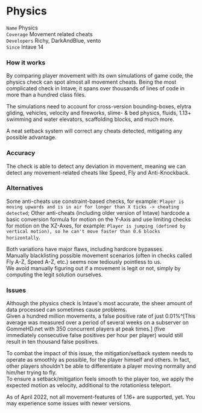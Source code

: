 # Physics

`Name` Physics<br>
`Coverage` Movement related cheats<br>
`Developers` Richy, DarkAndBlue, vento<br>
`Since` Intave 14<br>

### How it works
By comparing player movement with its own simulations of game code, the physics check can spot almost all movement
cheats. Being the most complicated check in Intave, it spans over thousands of lines of code in more than a hundred
class files.

The simulations need to account for cross-version bounding-boxes, elytra gliding, vehicles, velocity and fireworks, slime- & bed physics, fluids, 1.13+ swimming and water elevators, scaffolding blocks, and much more.

A neat setback system will correct any cheats detected, mitigating any possible advantage.
### Accuracy
The check is able to detect any deviation in movement, meaning we can detect any movement-related cheats like Speed, Fly and Anti-Knockback.
### Alternatives
Some anti-cheats use constraint-based checks, for example: `Player is moving upwards and is in air for longer than X ticks -> cheating detected`;
Other anti-cheats (including older version of Intave) hardcode a basic conversion formula for motion on the Y-Axis and use limiting checks for motion on the XZ-Axes, 
for example: `Player is jumping (defined by vertical motion), so he can't move faster than 0.6 blocks horizontally`.<br>

Both variations have major flaws, including hardcore bypasses. <br>
Manually blacklisting possible movement scenarios (often in checks called Fly A-Z, Speed A-Z, etc.) seems now tediously pointless to us.<br>
We avoid manually figuring out if a movement is legit or not, simply by computing the legit solution ourselves.
### Issues
Although the physics check is Intave's most accurate, the sheer amount of data processed can sometimes cause problems.<br>
Given a hundred million movements, a false positive rate of just 0.01%^[This average was measured over a period of
several weeks on a subserver on GommeHD.net with 350 concurrent players at peak times.]  (five immediately consecutive false positives per hour per player) would still result in ten thousand false positives.<br>

To combat the impact of this issue, the mitigation/setback system needs to operate as smoothly as possible, for the player himself and others.
In fact, other players shouldn't be able to differentiate a player moving normally and him/her trying to fly.<br>
To ensure a setback/mitigation feels smooth to the player too, we apply the expected motion as velocity, additional to the rotationless teleport.

As of April 2022, not all movement-features of 1.16+ are supported, yet.
You may experience some issues with newer versions.